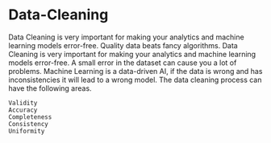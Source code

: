# Data-Cleaning
Data Cleaning is very important for making your analytics and machine learning models error-free. Quality data beats fancy algorithms.
Data Cleaning is very important for making your analytics and machine learning models error-free. A small error in the dataset can cause you a lot of problems.
Machine Learning is a data-driven AI, if the data is wrong and has inconsistencies it will lead to a wrong model.
The data cleaning process can have the following areas.

    Validity
    Accuracy
    Completeness 
    Consistency
    Uniformity

